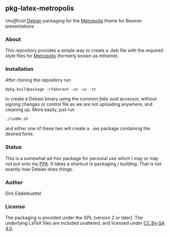 ## pkg-latex-metropolis

_Unofficial_ [Debian](http://www.debian.org) packaging for the 
[Metropolis](https://github.com/matze/mtheme) theme for Beamer presentations

### About

This repository provides a simple way to create a .deb file with the required
style files for [Metropolis](https://github.com/matze/mtheme) (formerly known
as mtheme).

### Installation

After cloning the repository run

```
dpkg-buildpackage -rfakeroot -us -uc -tc
```

to create a Debian binary using the common _fake_ suid accessor, without
signing changes or control file as we are not uploading anywhere, and
cleaning up.  More easily, just run

```
./runMe.sh
```

and either one of these two will create a `.deb` package containing the
desired fonts.

### Status

This is a somewhat ad-hoc package for personal use which I may or may not
put onto my [PPA](https://launchpad.net/~edd/+archive/ubuntu/misc).
It takes a shortcut in packaging / building. That is not exactly how
Debian does things.

### Author

Dirk Eddelbuettel

### License

The packaging is provided under the GPL (version 2 or later).  The underlying
LaTeX files are included unaltered, and licensed under
[CC By-SA 4.0](http://creativecommons.org/licenses/by-sa/4.0/).
